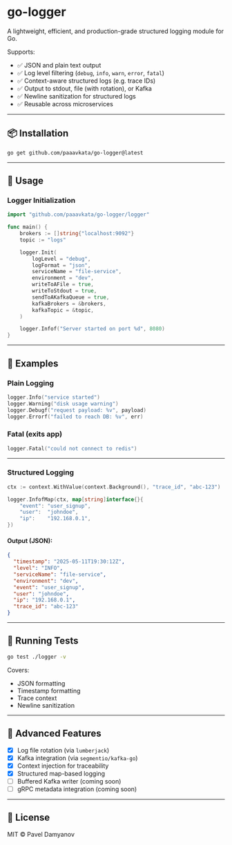 # go-logger

A lightweight, efficient, and production-grade structured logging module for Go.

Supports:

- ✅ JSON and plain text output
- ✅ Log level filtering (`debug`, `info`, `warn`, `error`, `fatal`)
- ✅ Context-aware structured logs (e.g. trace IDs)
- ✅ Output to stdout, file (with rotation), or Kafka
- ✅ Newline sanitization for structured logs
- ✅ Reusable across microservices

---

## 📦 Installation

```bash
go get github.com/paaavkata/go-logger@latest
```

---

## 🚀 Usage

### Logger Initialization

```go
import "github.com/paaavkata/go-logger/logger"

func main() {
	brokers := []string{"localhost:9092"}
	topic := "logs"

	logger.Init(
		logLevel = "debug",
		logFormat = "json",
		serviceName = "file-service",
		environment = "dev",
		writeToAFile = true,
		writeToStdout = true,
		sendToAKafkaQueue = true,
		kafkaBrokers = &brokers,
		kafkaTopic = &topic,
	)

	logger.Infof("Server started on port %d", 8080)
}
```

---

## 🧾 Examples

### Plain Logging

```go
logger.Info("service started")
logger.Warning("disk usage warning")
logger.Debugf("request payload: %v", payload)
logger.Errorf("failed to reach DB: %v", err)
```

### Fatal (exits app)

```go
logger.Fatal("could not connect to redis")
```

---

### Structured Logging

```go
ctx := context.WithValue(context.Background(), "trace_id", "abc-123")

logger.InfofMap(ctx, map[string]interface{}{
	"event": "user_signup",
	"user":  "johndoe",
	"ip":    "192.168.0.1",
})
```

#### Output (JSON):
```json
{
  "timestamp": "2025-05-11T19:30:12Z",
  "level": "INFO",
  "serviceName": "file-service",
  "environment": "dev",
  "event": "user_signup",
  "user": "johndoe",
  "ip": "192.168.0.1",
  "trace_id": "abc-123"
}
```

---

## 🧪 Running Tests

```bash
go test ./logger -v
```

Covers:

- JSON formatting
- Timestamp formatting
- Trace context
- Newline sanitization

---

## 🔧 Advanced Features

- [x] Log file rotation (via `lumberjack`)
- [x] Kafka integration (via `segmentio/kafka-go`)
- [x] Context injection for traceability
- [x] Structured map-based logging
- [ ] Buffered Kafka writer (coming soon)
- [ ] gRPC metadata integration (coming soon)

---

## 📌 License

MIT © Pavel Damyanov

